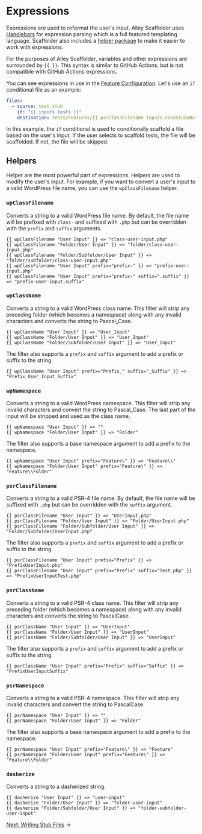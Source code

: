 # Expressions

Expressions are used to reformat the user's input. Alley Scaffolder uses
[Handlebars](https://handlebarsjs.com/) for expression parsing which is a
full featured templating language. Scaffolder also includes a
[helper package](https://github.com/helpers/handlebars-helpers) to make it
easier to work with expressions.

For the purposes of Alley Scaffolder, variables and other expressions are
surrounded by `{{ }}`. This syntax is similar to GitHub Actions, but is not
compatible with GitHub Actions expressions.

You can see expressions in use in the [Feature Configuration](./2-features.md).
Let's use an `if` conditional file as an example:

```yaml
files:
  - source: test.stub
    if: "{{ inputs.tests }}"
    destination: tests/Features/{{ psrClassFilename inputs.caseStudyName prefix="" suffix="Test.php" }}
```

In this example, the `if` conditional is used to conditionally scaffold a file
based on the user's input. If the user selects to scaffold tests, the file will
be scaffolded. If not, the file will be skipped.

## Helpers

Helper are the most powerful part of expressions. Helpers are used to modify
the user's input. For example, if you want to convert a user's input to a
valid WordPress file name, you can use the `wpClassFilename` helper.

### `wpClassFilename`

Converts a string to a valid WordPress file name. By default, the file name will
be prefixed with `class-` and suffixed with `.php` but can be overridden with
the `prefix` and `suffix` arguments.

```
{{ wpClassFilename "User Input" }} => "class-user-input.php"
{{ wpClassFilename "Folder/User Input" }} => "folder/class-user-input.php"
{{ wpClassFilename "Folder/Subfolder/User Input" }} => "folder/subfolder/class-user-input.php"
{{ wpClassFilename "User Input" prefix="prefix-" }} => "prefix-user-input.php"
{{ wpClassFilename "User Input" prefix="prefix-" suffix=".suffix" }} => "prefix-user-input.suffix"
```

### `wpClassName`

Converts a string to a valid WordPress class name. This filter will strip any
preceding folder (which becomes a namespace) along with any invalid characters
and converts the string to Pascal_Case.

```
{{ wpClassName "User Input" }} => "User_Input"
{{ wpClassName "Folder/User Input" }} => "User_Input"
{{ wpClassName "Folder/Subfolder/User Input" }} => "User_Input"
```

The filter also supports a `prefix` and `suffix` argument to add a prefix or
suffix to the string.

```
{{ wpClassName "User Input" prefix="Prefix_" suffix="_Suffix" }} => "Prefix_User_Input_Suffix"
```

### `wpNamespace`

Converts a string to a valid WordPress namespace. This filter will strip any
invalid characters and convert the string to Pascal_Case. The last part of the input will be stripped and used as the class name.

```
{{ wpNamespace "User Input" }} => ""
{{ wpNamespace "Folder/User Input" }} => "Folder"
```

The filter also supports a base namespace argument to add a prefix to the
namespace.

```
{{ wpNamespace "User Input" prefix="Feature\" }} => "Feature\\"
{{ wpNamespace "Folder/User Input" prefix="Feature\" }} => "Feature\\Folder"
```

### `psrClassFilename`

Converts a string to a valid PSR-4 file name. By default, the file name will be
suffixed with `.php` but can be overridden with the `suffix` argument.

```
{{ psrClassFilename "User Input" }} => "UserInput.php"
{{ psrClassFilename "Folder/User Input" }} => "Folder/UserInput.php"
{{ psrClassFilename "Folder/Subfolder/User Input" }} => "Folder/Subfolder/UserInput.php"
```

The filter also supports a `prefix` and `suffix` argument to add a prefix or
suffix to the string.

```
{{ psrClassFilename "User Input" prefix="Prefix" }} => "PrefixUserInput.php"
{{ psrClassFilename "User Input" prefix="Prefix" suffix="Test.php" }} => "PrefixUserInputTest.php"
```

### `psrClassName`

Converts a string to a valid PSR-4 class name. This filter will strip any
preceding folder (which becomes a namespace) along with any invalid characters
and converts the string to PascalCase.

```
{{ psrClassName "User Input" }} => "UserInput"
{{ psrClassName "Folder/User Input" }} => "UserInput"
{{ psrClassName "Folder/Subfolder/User Input" }} => "UserInput"
```

The filter also supports a `prefix` and `suffix` argument to add a prefix or
suffix to the string.

```
{{ psrClassName "User Input" prefix="Prefix" suffix="Suffix" }} => "PrefixUserInputSuffix"
```

### `psrNamespace`

Converts a string to a valid PSR-4 namespace. This filter will strip any
invalid characters and convert the string to PascalCase.

```
{{ psrNamespace "User Input" }} => ""
{{ psrNamespace "Folder/User Input" }} => "Folder"
```

The filter also supports a base namespace argument to add a prefix to the
namespace.

```
{{ psrNamespace "User Input" prefix="Feature\" }} => "Feature"
{{ psrNamespace "Folder/User Input" prefix="Feature\" }} => "Feature\\Folder"
```

### `dasherize`

Converts a string to a dasherized string.

```
{{ dasherize "User Input" }} => "user-input"
{{ dasherize "Folder/User Input" }} => "folder-user-input"
{{ dasherize "Folder/Subfolder/User Input" }} => "folder-subfolder-user-input"
```

[Next: Writing Stub Files](./4-writing-stub-files.md) &rarr;
